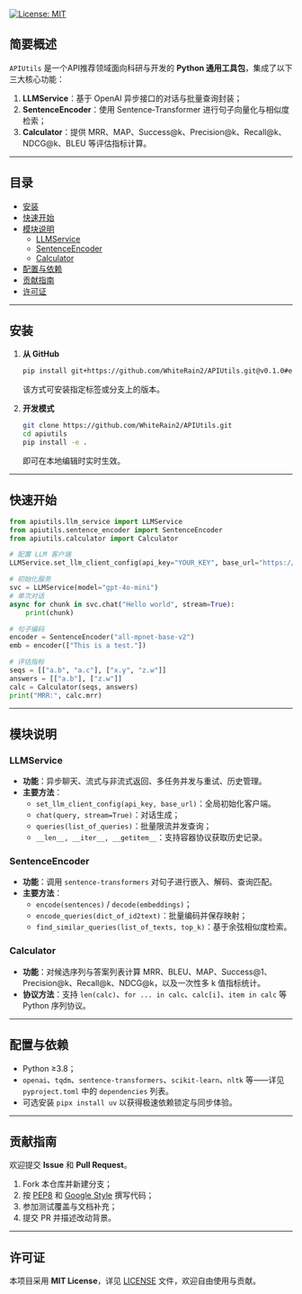 [![License: MIT](https://img.shields.io/badge/License-MIT-yellow.svg)](LICENSE)

## 简要概述

`APIUtils` 是一个API推荐领域面向科研与开发的 **Python 通用工具包**，集成了以下三大核心功能：  
1. **LLMService**：基于 OpenAI 异步接口的对话与批量查询封装；  
2. **SentenceEncoder**：使用 Sentence‑Transformer 进行句子向量化与相似度检索；  
3. **Calculator**：提供 MRR、MAP、Success@k、Precision@k、Recall@k、NDCG@k、BLEU 等评估指标计算。

---

## 目录

- [安装](#安装)  
- [快速开始](#快速开始)  
- [模块说明](#模块说明)  
  - [LLMService](#llmservice)  
  - [SentenceEncoder](#sentenceencoder)  
  - [Calculator](#calculator)  
- [配置与依赖](#配置与依赖)
- [贡献指南](#贡献指南)  
- [许可证](#许可证)

---

## 安装

1. **从 GitHub**  
   ```bash
   pip install git+https://github.com/WhiteRain2/APIUtils.git@v0.1.0#egg=apiutils
   ```  
   该方式可安装指定标签或分支上的版本。

2. **开发模式**  
   ```bash
   git clone https://github.com/WhiteRain2/APIUtils.git
   cd apiutils
   pip install -e .
   ```  
   即可在本地编辑时实时生效。

---

## 快速开始

```python
from apiutils.llm_service import LLMService
from apiutils.sentence_encoder import SentenceEncoder
from apiutils.calculator import Calculator

# 配置 LLM 客户端
LLMService.set_llm_client_config(api_key="YOUR_KEY", base_url="https://api.openai.com")

# 初始化服务
svc = LLMService(model="gpt-4o-mini")
# 单次对话
async for chunk in svc.chat("Hello world", stream=True):
    print(chunk)

# 句子编码
encoder = SentenceEncoder("all-mpnet-base-v2")
emb = encoder(["This is a test."])

# 评估指标
seqs = [["a.b", "a.c"], ["x.y", "z.w"]]
answers = [["a.b"], ["z.w"]]
calc = Calculator(seqs, answers)
print("MRR:", calc.mrr)
```

---

## 模块说明

### LLMService

- **功能**：异步聊天、流式与非流式返回、多任务并发与重试、历史管理。  
- **主要方法**：  
  - `set_llm_client_config(api_key, base_url)`：全局初始化客户端。  
  - `chat(query, stream=True)`：对话生成；  
  - `queries(list_of_queries)`：批量限流并发查询；  
  - `__len__, __iter__, __getitem__`：支持容器协议获取历史记录。  

### SentenceEncoder

- **功能**：调用 `sentence-transformers` 对句子进行嵌入、解码、查询匹配。  
- **主要方法**：  
  - `encode(sentences)` / `decode(embeddings)`；  
  - `encode_queries(dict_of_id2text)`：批量编码并保存映射；  
  - `find_similar_queries(list_of_texts, top_k)`：基于余弦相似度检索。  

### Calculator

- **功能**：对候选序列与答案列表计算 MRR、BLEU、MAP、Success@1、Precision@k、Recall@k、NDCG@k，以及一次性多 k 值指标统计。  
- **协议方法**：支持 `len(calc)`、`for ... in calc`、`calc[i]`、`item in calc` 等 Python 序列协议。  

---

## 配置与依赖

- Python ≥3.8；  
- `openai`、`tqdm`、`sentence-transformers`、`scikit-learn`、`nltk` 等⸺详见 `pyproject.toml` 中的 `dependencies` 列表。  
- 可选安装 `pipx install uv` 以获得极速依赖锁定与同步体验。

---

## 贡献指南

欢迎提交 **Issue** 和 **Pull Request**。  
1. Fork 本仓库并新建分支；  
2. 按 [PEP8](https://peps.python.org/pep-0008/) 和 [Google Style](https://google.github.io/styleguide/pyguide.html) 撰写代码；  
3. 参加测试覆盖与文档补充；  
4. 提交 PR 并描述改动背景。  

---

## 许可证

本项目采用 **MIT License**，详见 [LICENSE](LICENSE) 文件，欢迎自由使用与贡献。  
